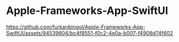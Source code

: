 # Apple-Frameworks-App-SwiftUI

https://github.com/furkanbingol/Apple-Frameworks-App-SwiftUI/assets/94539804/bc4f8551-f0c2-4e0a-b007-f4908d74f602
